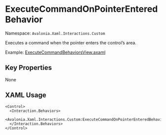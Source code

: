 # ExecuteCommandOnPointerEnteredBehavior

Namespace: `Avalonia.Xaml.Interactions.Custom`

Executes a command when the pointer enters the control’s area.

Example: [ExecuteCommandBehaviorsView.axaml](samples/BehaviorsTestApplication/Views/Pages/ExecuteCommandBehaviorsView.axaml)

## Key Properties
None

## XAML Usage
```xaml
<Control>
  <Interaction.Behaviors>
    <Avalonia.Xaml.Interactions.Custom:ExecuteCommandOnPointerEnteredBehavior/>
  </Interaction.Behaviors>
</Control>
```
